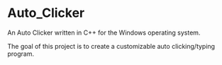 # Auto_Clicker
An Auto Clicker written in C++ for the Windows operating system.

The goal of this project is to create a customizable auto clicking/typing program.